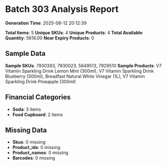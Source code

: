 # Batch 303 Analysis Report

**Generation Time**: 2025-08-12 20:12:39

**Total Items**: 5
**Unique SKUs**: 4
**Unique Products**: 4
**Total Available Quantity**: 5616.00
**Near Expiry Products**: 0

## Sample Data
**Sample SKUs**: 7930393, 7930023, 5649513, 7929510
**Sample Products**: V7 Vitamin Sparkling Drink Lemon Mint (300ml), V7 Vitamin Sparkling Drink Blueberry (300ml), Breadfast Natural White Vinegar (1L), V7 Vitamin Sparkling Drink Pineapple (300ml)

## Financial Categories
- **Soda**: 3 items
- **Food Cupboard**: 2 items

## Missing Data
- **Skus**: 0 missing
- **Product_ids**: 0 missing
- **Product_names**: 0 missing
- **Barcodes**: 0 missing
